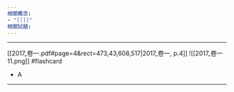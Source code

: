 ```yaml
---
相關概念: 
- "[[]]"
相關試題:
---
```


---



[[2017_卷一.pdf#page=4&rect=473,43,608,517|2017_卷一, p.4]]
 ![[2017_卷一 11.png]] #flashcard 
* A
---
<!--ID: 1730788582877-->
